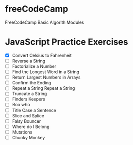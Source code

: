 # freeCodeCamp
FreeCodeCamp Basic Algorith Modules 

# JavaScript Practice Exercises

- [x] Convert Celsius to Fahrenheit
- [ ] Reverse a String
- [ ] Factorialize a Number
- [ ] Find the Longest Word in a String
- [ ] Return Largest Numbers in Arrays
- [ ] Confirm the Ending
- [ ] Repeat a String Repeat a String
- [ ] Truncate a String
- [ ] Finders Keepers
- [ ] Boo who
- [ ] Title Case a Sentence
- [ ] Slice and Splice
- [ ] Falsy Bouncer
- [ ] Where do I Belong
- [ ] Mutations
- [ ] Chunky Monkey
